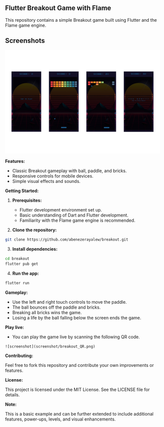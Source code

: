 ## Flutter Breakout Game with Flame
This repository contains a simple Breakout game built using Flutter and the Flame game engine.

## Screenshots

![screenshot](screenshot/screenshot0.png)


**Features:**

* Classic Breakout gameplay with ball, paddle, and bricks.
* Responsive controls for mobile devices.
* Simple visual effects and sounds.

**Getting Started:**

1. **Prerequisites:**
    * Flutter development environment set up.
    * Basic understanding of Dart and Flutter development.
    * Familiarity with the Flame game engine is recommended.

2. **Clone the repository:**

```bash
git clone https://github.com/abenezerayalew/breakout.git
```

3. **Install dependencies:**

```bash
cd breakout
flutter pub get
```

4. **Run the app:**

```bash
flutter run
```



**Gameplay:**

* Use the left and right touch controls to move the paddle.
* The ball bounces off the paddle and bricks.
* Breaking all bricks wins the game.
* Losing a life by the ball falling below the screen ends the game.

**Play live:**

* You can play the game live by scanning the following QR code.


```image
![screenshot](screenshot/breakout_QR.png)
```


**Contributing:**

Feel free to fork this repository and contribute your own improvements or features. 

**License:**

This project is licensed under the MIT License. See the LICENSE file for details.

**Note:**

This is a basic example and can be further extended to include additional features, power-ups, levels, and visual enhancements.
